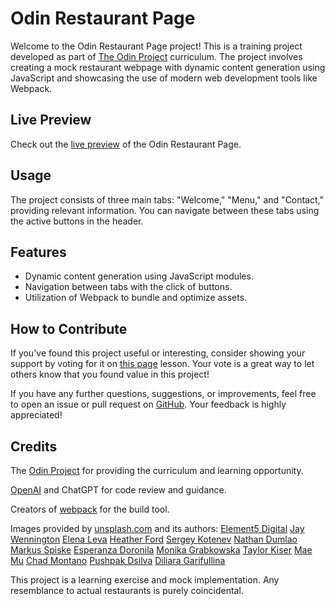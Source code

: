 # Odin Restaurant Page

Welcome to the Odin Restaurant Page project! This is a training project developed as part of [The Odin Project](https://www.theodinproject.com/) curriculum. The project involves creating a mock restaurant webpage with dynamic content generation using JavaScript and showcasing the use of modern web development tools like Webpack.

## Live Preview

Check out the [live preview](https://hrv3str.github.io/odin-restaurant/) of the Odin Restaurant Page.

## Usage

The project consists of three main tabs: "Welcome," "Menu," and "Contact," providing relevant information. You can navigate between these tabs using the active buttons in the header.

## Features

- Dynamic content generation using JavaScript modules.
- Navigation between tabs with the click of buttons.
- Utilization of Webpack to bundle and optimize assets.

## How to Contribute

If you've found this project useful or interesting, consider showing your support by voting for it on [this page](https://www.theodinproject.com/lessons/node-path-javascript-restaurant-page) lesson. Your vote is a great way to let others know that you found value in this project!

If you have any further questions, suggestions, or improvements, feel free to open an issue or pull request on [GitHub](https://github.com/hrv3str/odin-restaurant). Your feedback is highly appreciated!

## Credits

The [Odin Project](https://www.theodinproject.com/) for providing the curriculum and learning opportunity.

[OpenAI](https://openai.com/) and ChatGPT for code review and guidance.

Creators of [webpack](https://webpack.js.org/) for the build tool.

Images provided by [unsplash.com](https://unsplash.com) and its authors:
[Element5 Digital](https://unsplash.com/photos/acrBf9BlfvE?utm_source=unsplash&utm_medium=referral&utm_content=creditShareLink)
[Jay Wennington](https://unsplash.com/@jaywennington?utm_source=unsplash&utm_medium=referral&utm_content=creditCopyText)
[Elena Leva](https://unsplash.com/photos/roBenASeJt8?utm_source=unsplash&utm_medium=referral&utm_content=creditShareLink)
[Heather Ford](https://unsplash.com/photos/740JEQ5vt-A?utm_source=unsplash&utm_medium=referral&utm_content=creditShareLink)
[Sergey Kotenev](https://unsplash.com/photos/two-glasses-of-lemonade-sit-on-a-table-J4adrESPrqw?utm_source=unsplash&utm_medium=referral&utm_content=creditShareLink)
[Nathan Dumlao](https://unsplash.com/photos/vZOZJH_xkUk?utm_source=unsplash&utm_medium=referral&utm_content=creditShareLink)
[Markus Spiske](https://unsplash.com/photos/_GM0Zvw3PzY?utm_source=unsplash&utm_medium=referral&utm_content=creditShareLink)
[Esperanza Doronila](https://unsplash.com/photos/4FO9vox0T7M?utm_source=unsplash&utm_medium=referral&utm_content=creditShareLink)
[Monika Grabkowska](https://unsplash.com/photos/pCxJvSeSB5A?utm_source=unsplash&utm_medium=referral&utm_content=creditShareLink)
[Taylor Kiser](https://unsplash.com/photos/EvoIiaIVRzU?utm_source=unsplash&utm_medium=referral&utm_content=creditShareLink)
[Mae Mu](https://unsplash.com/photos/I7A_pHLcQK8?utm_source=unsplash&utm_medium=referral&utm_content=creditShareLink)
[Chad Montano](https://unsplash.com/photos/MqT0asuoIcU?utm_source=unsplash&utm_medium=referral&utm_content=creditShareLink)
[Pushpak Dsilva](https://unsplash.com/photos/2UeBOL7UD34?utm_source=unsplash&utm_medium=referral&utm_content=creditShareLink)
[Diliara Garifullina](https://unsplash.com/photos/xwjVzRri0HU?utm_source=unsplash&utm_medium=referral&utm_content=creditShareLink)

This project is a learning exercise and mock implementation. Any resemblance to actual restaurants is purely coincidental.